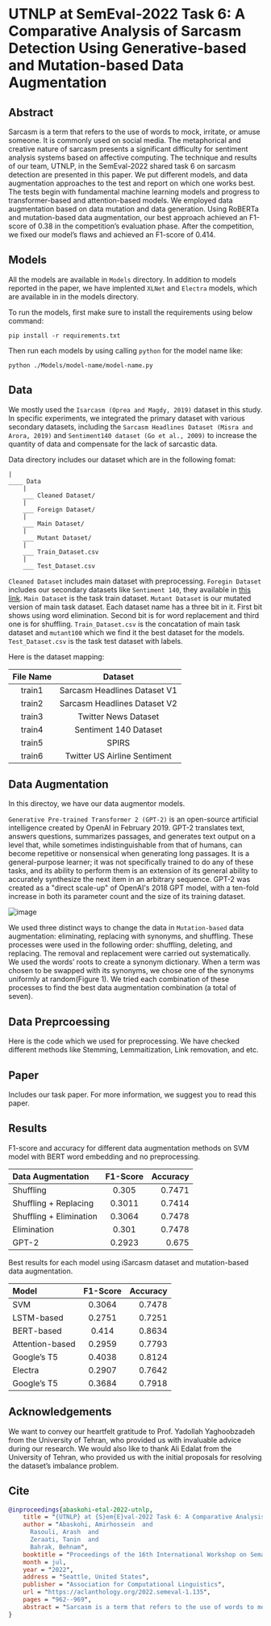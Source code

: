 # UTNLP at SemEval-2022 Task 6: A Comparative Analysis of Sarcasm Detection Using Generative-based and Mutation-based Data Augmentation

## Abstract
Sarcasm is a term that refers to the use of words to mock, irritate, or amuse someone. It is commonly used on social media. The metaphorical and creative nature of sarcasm presents a significant difficulty for sentiment analysis systems based on affective computing. The technique and results of our team, UTNLP, in the SemEval-2022 shared task 6 on sarcasm detection are presented in this paper. We put different models, and data augmentation approaches to the test and report on which one works best. The tests begin with fundamental machine learning models and progress to transformer-based and attention-based models. We employed data augmentation based on data mutation and data generation. Using RoBERTa and mutation-based data augmentation, our best approach achieved an F1-score of 0.38 in the competition’s evaluation phase. After the competition, we fixed our model’s flaws and achieved an F1-score of 0.414.

## Models
All the models are available in `Models` directory. In addition to models reported in the paper, we have implented `XLNet` and `Electra` models, which are available in in the models directory.

To run the models, first make sure to install the requirements using below command:
```
pip install -r requirements.txt
```
Then run each models by using calling `python` for the model name like:
```
python ./Models/model-name/model-name.py
```

## Data
We mostly used the `Isarcasm (Oprea and Magdy, 2019)` dataset in this study. In specific experiments, we integrated the primary dataset with various secondary datasets, including the `Sarcasm Headlines Dataset (Misra and Arora, 2019)` and `Sentiment140 dataset (Go et al., 2009)` to increase the quantity of data and compensate for the lack of sarcastic data.

Data directory includes our dataset which are in the following fomat:
```
|
____ Data
    |
    ___ Cleaned Dataset/
    |
    ___ Foreign Dataset/
    |
    ___ Main Dataset/
    |
    ___ Mutant Dataset/
    |
    ___ Train_Dataset.csv
    |
    ___ Test_Dataset.csv
```

`Cleaned Dataset` includes main dataset with preprocessing. `Foregin Dataset` includes our secondary datasets like `Sentiment 140`, they available in <a href="https://drive.google.com/drive/folders/1NSXGPRQnuSP2ipNG6-I-7FF-tR9iZvVE?usp=sharing">this link</a>. `Main Dataset` is the task train dataset. `Mutant Dataset` is our mutated version of main task dataset. Each dataset name has a three bit in it. First bit shows using word elimination. Second bit is for word replacement and third one is for shuffling. `Train_Dataset.csv` is the concatation of main task dataset and `mutant100` which we find it the best dataset for the models. `Test_Dataset.csv` is the task test dataset with labels.

Here is the dataset mapping:

| **File Name** |          **Dataset**         |
|:-------------:|:----------------------------:|
|     train1    | Sarcasm Headlines Dataset V1 |
|     train2    | Sarcasm Headlines Dataset V2 |
|     train3    |     Twitter News Dataset     |
|     train4    |     Sentiment 140 Dataset    |
|     train5    |             SPIRS            |
|     train6    | Twitter US Airline Sentiment |

## Data Augmentation
In this directoy, we have our data augmentor models.

`Generative Pre-trained Transformer 2 (GPT-2)` is an open-source artificial intelligence created by OpenAI in February 2019. GPT-2 translates text, answers questions, summarizes passages, and generates text output on a level that, while sometimes indistinguishable from that of humans, can become repetitive or nonsensical when generating long passages. It is a general-purpose learner; it was not specifically trained to do any of these tasks, and its ability to perform them is an extension of its general ability to accurately synthesize the next item in an arbitrary sequence. GPT-2 was created as a "direct scale-up" of OpenAI's 2018 GPT model, with a ten-fold increase in both its parameter count and the size of its training dataset.

![image](https://user-images.githubusercontent.com/50926437/155897747-876044f4-7960-4787-8cac-459facb3b80a.png)

We used three distinct ways to change the data in `Mutation-based` data augmentation: eliminating, replacing with synonyms, and shuffling. These processes were used in the following order: shuffling, deleting, and replacing. The removal and replacement were carried out systematically. We used the words’ roots to create a synonym dictionary. When a term was chosen to be swapped with its synonyms, we chose one of the synonyms uniformly at random(Figure 1). We tried each combination of these processes to find the best data augmentation combination (a total of seven).

## Data Preprcoessing
Here is the code which we used for preprocessing. We have checked different methods like Stemming, Lemmaitization, Link removation, and etc.

## Paper
Includes our task paper. For more information, we suggest you to read this paper.

## Results

F1-score and accuracy for different data augmentation
methods on SVM model with BERT word
embedding and no preprocessing.

| Data Augmentation      | F1-Score | Accuracy     |
| :---        |    :----:   |          ---: |
| Shuffling      | 0.305       | 0.7471   |
| Shuffling + Replacing   | 0.3011        | 0.7414      |
| Shuffling + Elimination   | 0.3064        | 0.7478      |
| Elimination   | 0.301        | 0.7478      |
| GPT-2   | 0.2923        | 0.675      |

Best results for each model using iSarcasm
dataset and mutation-based data augmentation.

| Model      | F1-Score | Accuracy     |
| :---        |    :----:   |          ---: |
| SVM      | 0.3064       | 0.7478   |
| LSTM-based   | 0.2751        | 0.7251      |
| BERT-based   | 0.414        | 0.8634      |
| Attention-based   | 0.2959        | 0.7793      |
| Google’s T5   | 0.4038        | 0.8124      |
| Electra   | 0.2907        | 0.7642      |
| Google’s T5   | 0.3684        | 0.7918      |

## Acknowledgements
We want to convey our heartfelt gratitude to
Prof. Yadollah Yaghoobzadeh from the University
of Tehran, who provided us with invaluable advice
during our research. We would also like to thank
Ali Edalat from the University of Tehran, who provided
us with the initial proposals for resolving the
dataset’s imbalance problem.

## Cite
```bibtex
@inproceedings{abaskohi-etal-2022-utnlp,
    title = "{UTNLP} at {S}em{E}val-2022 Task 6: A Comparative Analysis of Sarcasm Detection using generative-based and mutation-based data augmentation",
    author = "Abaskohi, Amirhossein  and
      Rasouli, Arash  and
      Zeraati, Tanin  and
      Bahrak, Behnam",
    booktitle = "Proceedings of the 16th International Workshop on Semantic Evaluation (SemEval-2022)",
    month = jul,
    year = "2022",
    address = "Seattle, United States",
    publisher = "Association for Computational Linguistics",
    url = "https://aclanthology.org/2022.semeval-1.135",
    pages = "962--969",
    abstract = "Sarcasm is a term that refers to the use of words to mock, irritate, or amuse someone. It is commonly used on social media. The metaphorical and creative nature of sarcasm presents a significant difficulty for sentiment analysis systems based on affective computing. The methodology and results of our team, UTNLP, in the SemEval-2022 shared task 6 on sarcasm detection are presented in this paper. We put different models, and data augmentation approaches to the test and report on which one works best. The tests begin with traditional machine learning models and progress to transformer-based and attention-based models. We employed data augmentation based on data mutation and data generation. Using RoBERTa and mutation-based data augmentation, our best approach achieved an F1-score of 0.38 in the competition{'}s evaluation phase. After the competition, we fixed our model{'}s flaws and achieved anF1-score of 0.414.",
}
```

